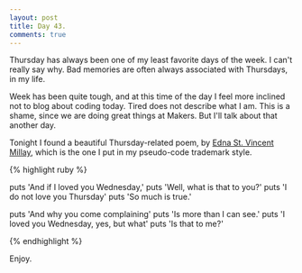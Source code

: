 ```yaml
---
layout: post
title: Day 43.
comments: true
---
```


Thursday has always been one of my least favorite days of the week. I can't really say why. Bad memories are often always associated with Thursdays, in my life.

<!--more-->

Week has been quite tough, and at this time of the day I feel more inclined not to blog about coding today. Tired does not describe what I am. This is a shame, since we are doing great things at Makers. But I'll talk about that another day.

Tonight I found a beautiful Thursday-related poem, by [Edna St. Vincent Millay](en.wikipedia.org/wiki/Edna_St._Vincent_Millay), which is the one I put in my pseudo-code trademark style.

{% highlight ruby %}

puts 'And if I loved you Wednesday,'
puts 'Well, what is that to you?'
puts 'I do not love you Thursday'
puts 'So much is true.'

puts 'And why you come complaining'
puts 'Is more than I can see.'
puts 'I loved you Wednesday, yes, but what'
puts 'Is that to me?'

{% endhighlight %}

Enjoy.
